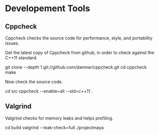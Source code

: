 Developement Tools
==================



Cppcheck
--------

Cppcheck checks the source code for performance, style, and portability issues.

Get the latest copy of Cppcheck from github, in order to check against the C++11 standard.

  git clone --depth 1 git://github.com/danmar/cppcheck.git
  cd cppcheck
  make

Now check the source code.

  cd src
  cppcheck --enable=all --std=c++11 .



Valgrind
--------

Valgrind checks for memory leaks and helps profiling.

  cd build
  valgrind --leak-check=full ./projectmaya
